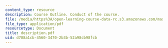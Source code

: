 ```yaml
---
content_type: resource
description: Course Outline. Conduct of the course.
file: /media/https%3A/open-learning-course-data-rc.s3.amazonaws.com/mas-450-holographic-imaging-spring-2003/d788a1cb456034702b3b52a98cb98fcb_description.pdf
file_type: application/pdf
resourcetype: Document
title: description.pdf
uid: d788a1cb-4560-3470-2b3b-52a98cb98fcb
---
```

